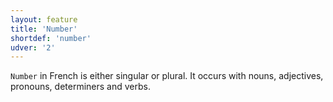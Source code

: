 ```yaml
---
layout: feature
title: 'Number'
shortdef: 'number'
udver: '2'
---
```


`Number` in French is either singular or plural.
It occurs with nouns, adjectives, pronouns, determiners and verbs.
<!-- Interlanguage links updated Út zář 29 20:31:36 CEST 2020 -->
